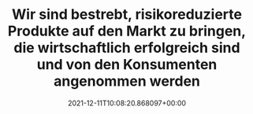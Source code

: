---
date: '2021-12-11T10:08:20.868097+00:00'
found_at: '2014-12-03'
found_url: http://www.bat.de/group/sites/BAT_7TYF37.nsf/vwPagesWebLive/DO82PD2V?opendocument&SKN=1
title: ' Wir sind bestrebt, risikoreduzierte Produkte auf den Markt zu bringen, die
  wirtschaftlich erfolgreich sind und von den Konsumenten angenommen werden'
---